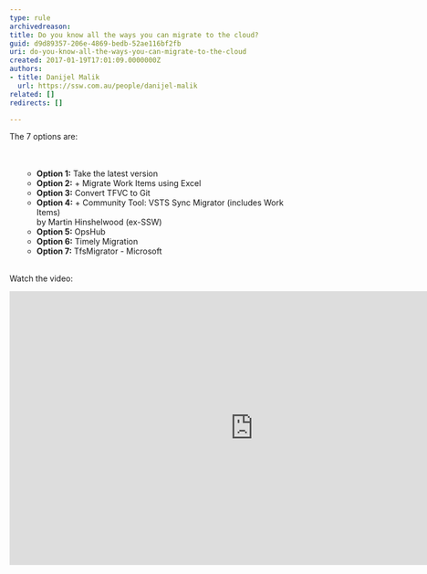```yaml
---
type: rule
archivedreason: 
title: Do you know all the ways you can migrate to the cloud?
guid: d9d89357-206e-4869-bedb-52ae116bf2fb
uri: do-you-know-all-the-ways-you-can-migrate-to-the-cloud
created: 2017-01-19T17:01:09.0000000Z
authors:
- title: Danijel Malik
  url: https://ssw.com.au/people/danijel-malik
related: []
redirects: []

---
```



The 7 options are&#58;<br>
<br><excerpt class='endintro'></excerpt><br>
<ol><ul><li> 
         <b>Option 1&#58;</b> Take the latest version</li><li> 
         <b>Option 2&#58;</b> + Migrate Work Items using Excel</li><li> 
         <b>Option 3&#58;</b> Convert TFVC to Git</li><li> 
         <b>Option 4&#58;</b> + Community Tool&#58; VSTS Sync Migrator (includes Work Items)<br>by Martin Hinshelwood (ex-SSW)</li><li> 
         <b>Option 5&#58;</b> OpsHub&#160;</li><li> 
         <b>Option 6&#58;</b> Timely Migration</li><li> 
         <b>Option 7&#58;</b> TfsMigrator - Microsoft​​<br><br></li></ul></ol><p>Watch the video&#58;​<br></p><div class="ms-rtestate-read ms-rte-embedcode ms-rte-embedil ms-rtestate-notify"><iframe width="853" height="480" src="https&#58;//www.youtube.com/embed/a6A1wl9_4Jg" frameborder="0"></iframe>&#160;</div><br>


